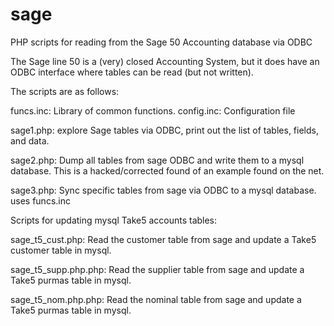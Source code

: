 sage
====

PHP scripts for reading from the Sage 50 Accounting database via ODBC

The Sage line 50 is a (very) closed Accounting System, but it does have an ODBC interface where tables can be read (but not written).

The scripts are as follows:

  funcs.inc: Library of common functions.
  config.inc: Configuration file

  sage1.php: explore Sage tables via ODBC, print out the list of tables, 
             fields, and data.

  sage2.php: Dump all tables from sage ODBC and write them to a mysql database.
             This is a hacked/corrected found of an example found on the net.


  sage3.php: Sync specific tables from sage via ODBC to a mysql database.
             uses funcs.inc


Scripts for updating mysql Take5 accounts tables:

  sage_t5_cust.php: 
  Read the customer table from sage and update a Take5 customer table in mysql.

  sage_t5_supp.php.php: 
  Read the supplier table from sage and update a Take5 purmas table in mysql.
 
  sage_t5_nom.php.php: 
  Read the nominal table from sage and update a Take5 purmas table in mysql.
 


